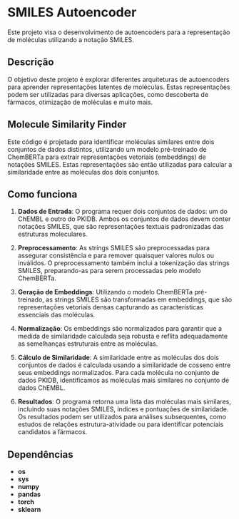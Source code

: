 # SMILES Autoencoder

Este projeto visa o desenvolvimento de autoencoders para a representação de moléculas utilizando a notação SMILES.

## Descrição

O objetivo deste projeto é explorar diferentes arquiteturas de autoencoders para aprender representações latentes de moléculas. 
Estas representações podem ser utilizadas para diversas aplicações, como descoberta de fármacos, otimização de moléculas e muito mais.

## Molecule Similarity Finder

Este código é projetado para identificar moléculas similares entre dois conjuntos de dados distintos, utilizando um modelo pré-treinado de ChemBERTa para extrair representações vetoriais (embeddings) de notações SMILES. Estas representações são então utilizadas para calcular a similaridade entre as moléculas dos dois conjuntos.

## Como funciona

1. **Dados de Entrada**: O programa requer dois conjuntos de dados: um do ChEMBL e outro do PKIDB. Ambos os conjuntos de dados devem conter notações SMILES, que são representações textuais padronizadas das estruturas moleculares.

2. **Preprocessamento**: As strings SMILES são preprocessadas para assegurar consistência e para remover quaisquer valores nulos ou inválidos. O preprocessamento também inclui a tokenização das strings SMILES, preparando-as para serem processadas pelo modelo ChemBERTa.

3. **Geração de Embeddings**: Utilizando o modelo ChemBERTa pré-treinado, as strings SMILES são transformadas em embeddings, que são representações vetoriais densas capturando as características essenciais das moléculas.

4. **Normalização**: Os embeddings são normalizados para garantir que a medida de similaridade calculada seja robusta e reflita adequadamente as semelhanças estruturais entre as moléculas.

5. **Cálculo de Similaridade**: A similaridade entre as moléculas dos dois conjuntos de dados é calculada usando a similaridade de cosseno entre seus embeddings normalizados. Para cada molécula no conjunto de dados PKIDB, identificamos as moléculas mais similares no conjunto de dados ChEMBL.

6. **Resultados**: O programa retorna uma lista das moléculas mais similares, incluindo suas notações SMILES, índices e pontuações de similaridade. Os resultados podem ser utilizados para análises subsequentes, como estudos de relações estrutura-atividade ou para identificar potenciais candidatos a fármacos.


## Dependências

- **os**
- **sys**
- **numpy**
- **pandas**
- **torch**
- **sklearn**

